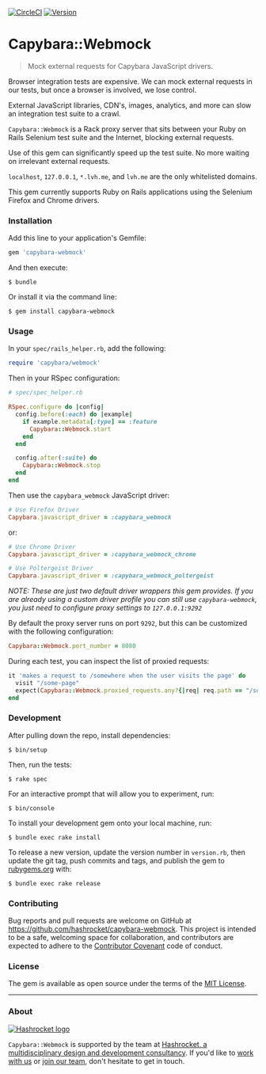 [![CircleCI](https://img.shields.io/circleci/project/hashrocket/capybara-webmock/master.svg?maxAge=2592000)](https://circleci.com/gh/hashrocket/capybara-webmock)
[![Version](https://img.shields.io/gem/v/capybara-webmock.svg?style=flat)](https://rubygems.org/gems/capybara-webmock)

# Capybara::Webmock

> Mock external requests for Capybara JavaScript drivers.

Browser integration tests are expensive. We can mock external requests in our
tests, but once a browser is involved, we lose control.

External JavaScript libraries, CDN's, images, analytics, and more can slow an
integration test suite to a crawl.

`Capybara::Webmock` is a Rack proxy server that sits between your Ruby on Rails
Selenium test suite and the Internet, blocking external requests.

Use of this gem can significantly speed up the test suite. No more waiting on
irrelevant external requests.

`localhost`, `127.0.0.1`, `*.lvh.me`, and `lvh.me` are the only whitelisted
domains.

This gem currently supports Ruby on Rails applications using the Selenium
Firefox and Chrome drivers.

### Installation

Add this line to your application's Gemfile:

```ruby
gem 'capybara-webmock'
```

And then execute:

```
$ bundle
```

Or install it via the command line:

```
$ gem install capybara-webmock
```

### Usage

In your `spec/rails_helper.rb`, add the following:

```ruby
require 'capybara/webmock'
```

Then in your RSpec configuration:

```ruby
# spec/spec_helper.rb

RSpec.configure do |config|
  config.before(:each) do |example|
    if example.metadata[:type] == :feature
      Capybara::Webmock.start
    end
  end

  config.after(:suite) do
    Capybara::Webmock.stop
  end
end
```

Then use the `capybara_webmock` JavaScript driver:

```ruby
# Use Firefox Driver
Capybara.javascript_driver = :capybara_webmock
```

or:

```ruby
# Use Chrome Driver
Capybara.javascript_driver = :capybara_webmock_chrome
```

```ruby
# Use Poltergeist Driver
Capybara.javascript_driver = :capybara_webmock_poltergeist
```

*NOTE: These are just two default driver wrappers this gem provides. If you are
already using a custom driver profile you can still use `capybara-webmock`, you
just need to configure proxy settings to `127.0.0.1:9292`*

By default the proxy server runs on port `9292`, but this can be customized
with the following configuration:

```ruby
Capybara::Webmock.port_number = 8080
```

During each test, you can inspect the list of proxied requests:

```ruby
it 'makes a request to /somewhere when the user visits the page' do
  visit "/some-page"
  expect(Capybara::Webmock.proxied_requests.any?{|req| req.path == "/somewhere" }).to be
end
```

### Development

After pulling down the repo, install dependencies:

```
$ bin/setup
```

Then, run the tests:

```
$ rake spec
```

For an interactive prompt that will allow you to experiment, run:

```
$ bin/console
```

To install your development gem onto your local machine, run:

```
$ bundle exec rake install
```

To release a new version, update the version number in `version.rb`, then
update the git tag, push commits and tags, and publish the gem to
[rubygems.org](https://rubygems.org) with:

```
$ bundle exec rake release
```

### Contributing

Bug reports and pull requests are welcome on GitHub at
https://github.com/hashrocket/capybara-webmock. This project is intended to be
a safe, welcoming space for collaboration, and contributors are expected to
adhere to the [Contributor Covenant](http://contributor-covenant.org) code of
conduct.

### License

The gem is available as open source under the terms of the [MIT
License](http://opensource.org/licenses/MIT).

---

### About

[![Hashrocket logo](https://hashrocket.com/hashrocket_logo.svg)](https://hashrocket.com)

`Capybara::Webmock` is supported by the team at [Hashrocket, a multidisciplinary
design and development consultancy](https://hashrocket.com). If you'd like to
[work with us](https://hashrocket.com/contact-us/hire-us) or [join our
team](https://hashrocket.com/contact-us/jobs), don't hesitate to get in touch.
